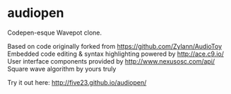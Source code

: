 audiopen
========

Codepen-esque Wavepot clone.

Based on code originally forked from https://github.com/Zylann/AudioToy
Embedded code editing & syntax highlighting powered by http://ace.c9.io/
User interface components provided by http://www.nexusosc.com/api/
Square wave algorithm by yours truly

Try it out here: http://five23.github.io/audiopen/
